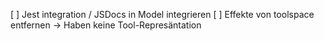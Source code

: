[ ] Jest integration / JSDocs in Model integrieren
[ ] Effekte von toolspace entfernen -> Haben keine Tool-Represäntation